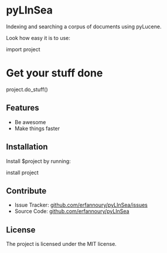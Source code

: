 pyLInSea
========

Indexing and searching a corpus of documents using pyLucene.

Look how easy it is to use:

import project
# Get your stuff done
project.do_stuff()

Features
--------

- Be awesome
- Make things faster

Installation
------------

Install $project by running:

install project

Contribute
----------

- Issue Tracker: [github.com/erfannoury/pyLInSea/issues](https://github.com/erfannoury/pyLInSea/issues)
- Source Code: [github.com/erfannoury/pyLInSea](https://github.com/erfannoury/pyLInSea)

License
-------

The project is licensed under the MIT license.
